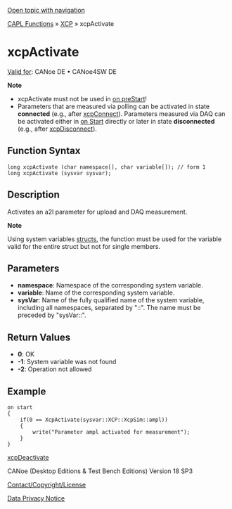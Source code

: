 [Open topic with navigation](../../../../../CANoeDEFamily.htm#Topics/CAPLFunctions/XCP/Functions/CAPLfunctionXCPActivate.md)

[CAPL Functions](../../CAPLfunctions.md) » [XCP](../CAPLfunctionsXCPOverview.md) » xcpActivate

# xcpActivate

[Valid for](../../../Shared/FeatureAvailability.md): CANoe DE • CANoe4SW DE

**Note**

- xcpActivate must not be used in [on preStart](../../Other/CAPLfunctionsEventProceduresOverview.md)!
- Parameters that are measured via polling can be activated in state **connected** (e.g., after [xcpConnect](CAPLfunctionXCPConnect.md)). Parameters measured via DAQ can be activated either in [on Start](../../Other/CAPLfunctionsEventProceduresOverview.md) directly or later in state **disconnected** (e.g., after [xcpDisconnect](CAPLfunctionXCPDisconnect.md)).

## Function Syntax

```plaintext
long xcpActivate (char namespace[], char variable[]); // form 1
long xcpActivate (sysvar sysvar);
```

## Description

Activates an a2l parameter for upload and DAQ measurement.

**Note**

Using system variables [structs](../../../Shared/CAPL/General/Structures.md), the function must be used for the variable valid for the entire struct but not for single members.

## Parameters

- **namespace**: Namespace of the corresponding system variable.
- **variable**: Name of the corresponding system variable.
- **sysVar**: Name of the fully qualified name of the system variable, including all namespaces, separated by "::". The name must be preceded by "sysVar::".

## Return Values

- **0**: OK
- **-1**: System variable was not found
- **-2**: Operation not allowed

## Example

```plaintext
on start
{
    if(0 == XcpActivate(sysvar::XCP::XcpSim::ampl))
    {
        write("Parameter ampl activated for measurement");
    }
}
```

[xcpDeactivate](CAPLfunctionXCPDeactivate.md)

CANoe (Desktop Editions & Test Bench Editions) Version 18 SP3

[Contact/Copyright/License](../../../Shared/ContactCopyrightLicense.md)

[Data Privacy Notice](https://www.vector.com/int/en/company/get-info/privacy-policy/)
